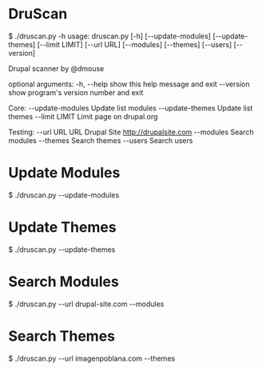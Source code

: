 DruScan
=======
$ ./druscan.py -h
usage: druscan.py [-h] [--update-modules] [--update-themes] [--limit LIMIT]
                  [--url URL] [--modules] [--themes] [--users] [--version]

Drupal scanner by @dmouse

optional arguments:
  -h, --help        show this help message and exit
  --version         show program's version number and exit

Core:
  --update-modules  Update list modules
  --update-themes   Update list themes
  --limit LIMIT     Limit page on drupal.org

Testing:
  --url URL         URL Drupal Site http://drupalsite.com
  --modules         Search modules
  --themes          Search themes
  --users           Search users

Update Modules
==============
$ ./druscan.py --update-modules

Update Themes
==============
$ ./druscan.py --update-themes

Search Modules
==============
$ ./druscan.py --url drupal-site.com --modules

Search Themes
==============
$ ./druscan.py --url imagenpoblana.com --themes


